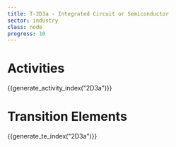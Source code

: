 ```yaml
---
title: T-2D3a - Integrated Circuit or Semiconductor
sector: industry
class: node
progress: 10
---
```



# Activities

{{generate_activity_index("2D3a")}}

# Transition Elements

{{generate_te_index("2D3a")}}


